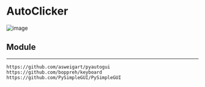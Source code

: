 # AutoClicker

![image](https://user-images.githubusercontent.com/70542011/128234932-069e0a78-5c06-4f65-84e1-75c5957c7451.png)

## Module
_________
`
https://github.com/asweigart/pyautogui
https://github.com/boppreh/keyboard
https://github.com/PySimpleGUI/PySimpleGUI
`
 
